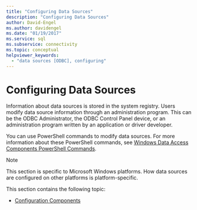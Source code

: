 ```yaml
---
title: "Configuring Data Sources"
description: "Configuring Data Sources"
author: David-Engel
ms.author: davidengel
ms.date: "01/19/2017"
ms.service: sql
ms.subservice: connectivity
ms.topic: conceptual
helpviewer_keywords:
  - "data sources [ODBC], configuring"
---
```

# Configuring Data Sources
Information about data sources is stored in the system registry. Users modify data source information through an administration program. This can be the ODBC Administrator, the ODBC Control Panel device, or an administration program written by an application or driver developer.  
  
 You can use PowerShell commands to modify data sources. For more information about these PowerShell commands, see [Windows Data Access Components PowerShell Commands](/previous-versions/windows/desktop/jj134064(v=vs.85)).  
  
> [!NOTE]  
>  This section is specific to Microsoft Windows platforms. How data sources are configured on other platforms is platform-specific.  
  
 This section contains the following topic:  
  
-   [Configuration Components](../../../odbc/reference/install/configuration-components.md)
